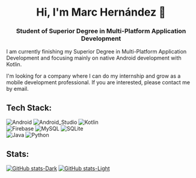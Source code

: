 <h1 align="center">Hi, I'm Marc Hernández 👋</h1>

<h3 align="center">Student of Superior Degree in Multi-Platform Application Development</h3>

I am currently finishing my Superior Degree in Multi-Platform Application Development and focusing mainly on native Android development with Kotlin.

I'm looking for a company where I can do my internship and grow as a mobile development professional. If you are interested, please contact me by email.

## Tech Stack:
![Android](https://img.shields.io/badge/-Android-333333?style=for-the-badge&logo=android)
![Android_Studio](https://img.shields.io/badge/-Android%20Studio-333333?style=for-the-badge&logo=android-studio)
![Kotlin](https://img.shields.io/badge/-Kotlin-333333?style=for-the-badge&logo=kotlin)
</br>
![Firebase](https://img.shields.io/badge/-Firebase-333333?style=for-the-badge&logo=firebase)
![MySQL](https://img.shields.io/badge/-MySQL-333333?style=for-the-badge&logo=mysql)
![SQLite](https://img.shields.io/badge/-SQLite-333333?style=for-the-badge&logo=sqlite)
</br>
![Java](https://img.shields.io/badge/-Java-333333?style=for-the-badge&logo=java)
![Python](https://img.shields.io/badge/-Python-333333?style=for-the-badge&logo=python)
</br>

## Stats:
 [![GitHub stats-Dark](https://github-readme-stats.vercel.app/api?username=marchdz&show_icons=true&theme=dark#gh-dark-mode-only)](https://github.com/marchdz/github-readme-stats#gh-dark-mode-only)
[![GitHub stats-Light](https://github-readme-stats.vercel.app/api?username=marchdz&show_icons=true&theme=default#gh-light-mode-only)](https://github.com/marchdz/github-readme-stats#gh-light-mode-only)
